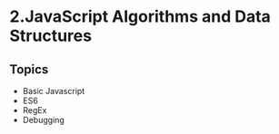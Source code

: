 # 2.JavaScript Algorithms and Data Structures

## Topics 
- Basic Javascript
- ES6
- RegEx
- Debugging

